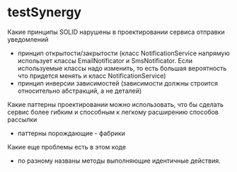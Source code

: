 # testSynergy

Какие принципы SOLID нарушены в проектировании сервиса отправки уведомлений
- принцип открытости/закрытости (класс NotificationService напрямую 
    использует классы EmailNotificator и SmsNotificator. Если используемые 
    классы надо изменить, то есть большая вероятность что придется менять 
    и класс NotificationService)
- принцип инверсии зависимостей (зависимости должны строится относительно 
    абстракций, а не деталей)

Какие паттерны проектировании можно использовать, что бы сделать сервис 
более гибким и способным к легкому расширению способов рассылки
- паттерны порождающие - фабрики 

Какие еще проблемы есть в этом коде
- по разному названы методы выполняющие идентичные действия.
